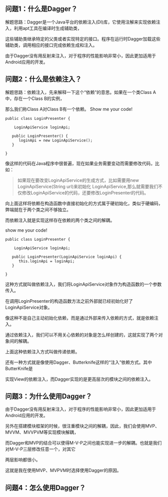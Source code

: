 ## 问题1：什么是Dagger？

解题思路：Dagger是一个Java平台的依赖注入(DI)库，它使用注解来实现依赖注入，利用apt工具在编译时生成辅助类，

这些辅助类继承特定的父类或者实现特定的接口。程序在运行时Dagger加载这些辅助类，调用相应的接口完成依赖生成和注入。

由于Dagger没有用反射来注入，对于程序的性能影响非常小，因此更加适用于Android应用的开发。

## 问题2：什么是依赖注入？

解题思路：依赖注入，先来解释一下这个“依赖”的意思。如果在一个类Class A中，存在一个Class B的实例，

那么我们称Class A对Class B有一个依赖。 Show me  your code!

```
public class LoginPresenter {

    LoginApiService loginApi;
    
   public LoginPresenter() {
      loginApi = new LoginApiService();
   }
   
}
```

像这样的代码在Java程序中很普遍，现在如果业务需要变动而需要修改代码，比如：

> 如果现在要改变LoginApiService的生成方式，比如需要用new LoginApiService(String url)来初始化
LoginApiService,那么就需要我们不仅修改LoginApiService的代码，还要修改LoginPresenter的代码。

向上面这样将依赖在构造函数中直接初始化的方式属于硬初始化，类似于硬编码，弊端就在于两个类之间不够独立。

而依赖注入就是实现这样存在依赖的两个类之间的解耦。

show me your code!

```
public class LoginPresenter {

    LoginApiService loginApi;
    
   public LoginPresenter(LoginApiService loginApi) {
      this.loginApi = loginApi;
   }
   
}
```

这种方式就叫做依赖注入，我们将LoginApiService对象作为构造函数的一个参数传入。

在调用LoginPresenter的构造函数方法之前外部就已经初始化好了LoginApiService对象。

像这种不是自己主动初始化依赖，而是通过外部来传入依赖的方式，就是依赖注入。

通过依赖注入，我们可以不用关心依赖的对象是怎么样创建的，这就实现了两个对象间的解耦。

上面这种依赖注入方式叫做传递依赖。

还有一种方式就是像使用Dagger、Butterknife这样的“注入”依赖方式。其中ButterKnife是

实现View的依赖注入，而Dagger实现的是更高层次的模块之间的依赖注入。


## 问题3：为什么使用Dagger？

由于Dagger没有用反射来注入，对于程序的性能影响非常小，因此更加适用于Android应用的开发。

另外在搭建模块框架的时候，很注重模块之间的解耦，因此，我们会使用MVP、MVVM、MVVPVM等实现模块解耦，

而Dagger和MVP的结合可以使得M-V-P之间也能实现进一步的解耦。也就是我们对M-V-P三层修改任意一个，对其它

两层影响都很小。

这就是我在使用MVP、MVPVM时选择使用Dagger的原因。

## 问题4：怎么使用Dagger？






















